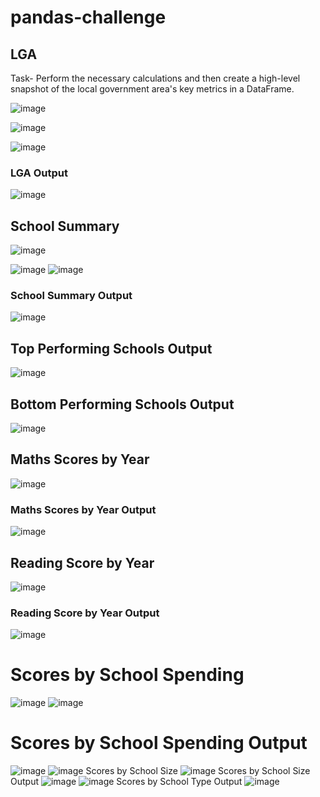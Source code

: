 # pandas-challenge
## LGA
Task- Perform the necessary calculations and then create a high-level snapshot of the local government area's key metrics in a DataFrame.


![image](https://github.com/user-attachments/assets/a612e793-171f-46b9-942c-bcec4cd194ac)

![image](https://github.com/user-attachments/assets/447cbc8f-171b-486e-9d17-fd8f92dd12a3)

![image](https://github.com/user-attachments/assets/7f60699e-ecf7-40c1-9385-dc5038435a95)
### LGA Output

![image](https://github.com/user-attachments/assets/4d6fb6d0-651f-4513-b72d-acfed6f49034)
## School Summary
![image](https://github.com/user-attachments/assets/44ee2f0f-a876-46c3-ad9a-a95b4e451714)

![image](https://github.com/user-attachments/assets/da5e37da-e85f-416b-aab4-41bcbb6c4f56)
![image](https://github.com/user-attachments/assets/dcf2f6d9-e337-4252-afe1-20f0b1fd6bb3)
### School Summary Output
![image](https://github.com/user-attachments/assets/e7c336c3-40d3-485e-8b5e-197f00c1e549)
## Top Performing Schools Output
![image](https://github.com/user-attachments/assets/6adde186-7443-4101-8223-8fc4b33c7527)
## Bottom Performing Schools Output
![image](https://github.com/user-attachments/assets/2495a6ff-fdd2-4f48-adb3-215f192f7676)
## Maths Scores by Year
![image](https://github.com/user-attachments/assets/a1e387cc-472d-4e45-ac8a-19f256f4a0a6)
### Maths Scores by Year Output
![image](https://github.com/user-attachments/assets/21aefd2d-82c7-42d3-a728-6b61ca0210aa)
## Reading Score by Year
![image](https://github.com/user-attachments/assets/48dfbb2a-fca5-46f5-80a1-7fe200389201)
### Reading Score by Year Output
![image](https://github.com/user-attachments/assets/faacaa0d-5b8f-4b77-9ad5-6485a368792e)
# Scores by School Spending
![image](https://github.com/user-attachments/assets/f673f5f2-1ab8-4f55-9424-39b8eb82474b)
![image](https://github.com/user-attachments/assets/9b684efc-9e66-480b-bf88-31b7958fd67d)
# Scores by School Spending Output
![image](https://github.com/user-attachments/assets/c62d1171-6f9c-4932-9d58-a3e8532643f4)
![image](https://github.com/user-attachments/assets/2a79da09-b9ce-47eb-a0f9-898f5a226e63)
Scores by School Size
![image](https://github.com/user-attachments/assets/c0e18d05-dd8b-46bf-8396-50caa27e06f5)
Scores by School Size Output
![image](https://github.com/user-attachments/assets/b2c433b8-b4cf-47ec-80e1-ba8456b3ae44)
![image](https://github.com/user-attachments/assets/6dfef87d-c610-4978-b9c4-c12dadbc6f2e)
Scores by School Type Output
![image](https://github.com/user-attachments/assets/78330f72-7085-488e-80a9-dbcd6c5c458f)
